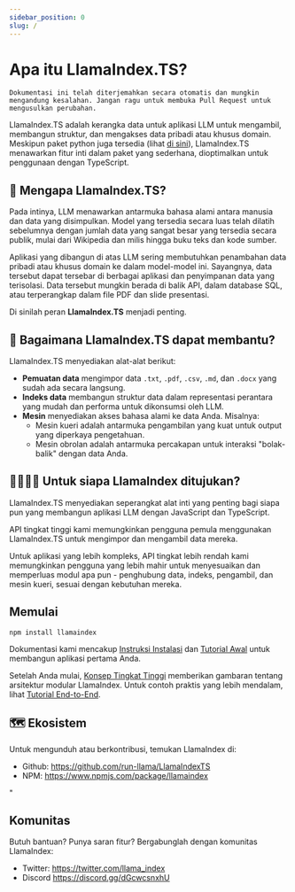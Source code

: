 ```yaml
---
sidebar_position: 0
slug: /
---
```


# Apa itu LlamaIndex.TS?

`Dokumentasi ini telah diterjemahkan secara otomatis dan mungkin mengandung kesalahan. Jangan ragu untuk membuka Pull Request untuk mengusulkan perubahan.`

LlamaIndex.TS adalah kerangka data untuk aplikasi LLM untuk mengambil, membangun struktur, dan mengakses data pribadi atau khusus domain. Meskipun paket python juga tersedia (lihat [di sini](https://docs.llamaindex.ai/en/stable/)), LlamaIndex.TS menawarkan fitur inti dalam paket yang sederhana, dioptimalkan untuk penggunaan dengan TypeScript.

## 🚀 Mengapa LlamaIndex.TS?

Pada intinya, LLM menawarkan antarmuka bahasa alami antara manusia dan data yang disimpulkan. Model yang tersedia secara luas telah dilatih sebelumnya dengan jumlah data yang sangat besar yang tersedia secara publik, mulai dari Wikipedia dan milis hingga buku teks dan kode sumber.

Aplikasi yang dibangun di atas LLM sering membutuhkan penambahan data pribadi atau khusus domain ke dalam model-model ini. Sayangnya, data tersebut dapat tersebar di berbagai aplikasi dan penyimpanan data yang terisolasi. Data tersebut mungkin berada di balik API, dalam database SQL, atau terperangkap dalam file PDF dan slide presentasi.

Di sinilah peran **LlamaIndex.TS** menjadi penting.

## 🦙 Bagaimana LlamaIndex.TS dapat membantu?

LlamaIndex.TS menyediakan alat-alat berikut:

- **Pemuatan data** mengimpor data `.txt`, `.pdf`, `.csv`, `.md`, dan `.docx` yang sudah ada secara langsung.
- **Indeks data** membangun struktur data dalam representasi perantara yang mudah dan performa untuk dikonsumsi oleh LLM.
- **Mesin** menyediakan akses bahasa alami ke data Anda. Misalnya:
  - Mesin kueri adalah antarmuka pengambilan yang kuat untuk output yang diperkaya pengetahuan.
  - Mesin obrolan adalah antarmuka percakapan untuk interaksi "bolak-balik" dengan data Anda.

## 👨‍👩‍👧‍👦 Untuk siapa LlamaIndex ditujukan?

LlamaIndex.TS menyediakan seperangkat alat inti yang penting bagi siapa pun yang membangun aplikasi LLM dengan JavaScript dan TypeScript.

API tingkat tinggi kami memungkinkan pengguna pemula menggunakan LlamaIndex.TS untuk mengimpor dan mengambil data mereka.

Untuk aplikasi yang lebih kompleks, API tingkat lebih rendah kami memungkinkan pengguna yang lebih mahir untuk menyesuaikan dan memperluas modul apa pun - penghubung data, indeks, pengambil, dan mesin kueri, sesuai dengan kebutuhan mereka.

## Memulai

`npm install llamaindex`

Dokumentasi kami mencakup [Instruksi Instalasi](./installation.mdx) dan [Tutorial Awal](./starter.md) untuk membangun aplikasi pertama Anda.

Setelah Anda mulai, [Konsep Tingkat Tinggi](./getting_started/concepts.md) memberikan gambaran tentang arsitektur modular LlamaIndex. Untuk contoh praktis yang lebih mendalam, lihat [Tutorial End-to-End](./end_to_end.md).

## 🗺️ Ekosistem

Untuk mengunduh atau berkontribusi, temukan LlamaIndex di:

- Github: https://github.com/run-llama/LlamaIndexTS
- NPM: https://www.npmjs.com/package/llamaindex

"

## Komunitas

Butuh bantuan? Punya saran fitur? Bergabunglah dengan komunitas LlamaIndex:

- Twitter: https://twitter.com/llama_index
- Discord https://discord.gg/dGcwcsnxhU

